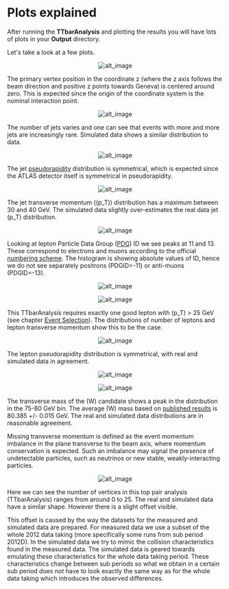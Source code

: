 # Plots explained

After running the **TTbarAnalysis** and plotting the results you will have lots of plots in your **Output** directory.  

Let's take a look at a few plots.

<div align="center" class="quickstart-small-image">

![alt_image](pictures/Output/vxp_z.jpg)

</div>

The primary vertex position in the coordinate z (where the z axis follows the beam direction and positive z points towards Geneva) is centered around zero.  This is expected since the origin of the coordinate system is the nominal interaction point.

<div align="center" class="quickstart-small-image">

![alt_image](pictures/Output/n_jets.jpg)

</div>

The number of jets varies and one can see that events with more and more jets are increasingly rare.
Simulated data shows a similar distribution to data.

<div align="center" class="quickstart-small-image">

![alt_image](pictures/Output/jet_eta.jpg)

</div>

The jet [pseudorapidity](https://en.wikipedia.org/wiki/Pseudorapidity) distribution is symmetrical, which is expected since the ATLAS detector itself is symmetrical in pseudorapidity.

<div align="center" class="quickstart-small-image">

![alt_image](pictures/Output/jet_pt.jpg)

</div>

The jet transverse momentum (\(p_T\)) distribution has a maximum between 30 and 40 GeV. The simulated data slightly over-estimates the real data jet \(p_T\) distribution.

<div align="center" class="quickstart-small-image">

![alt_image](pictures/Output/lep_type.jpg)

</div>


Looking at lepton Particle Data Group ([PDG](http://pdg.lbl.gov)) ID we see peaks at 11 and 13.  These correspond to electrons and muons according to the official [numbering scheme](http://pdg.lbl.gov/2015/reviews/rpp2015-rev-monte-carlo-numbering.pdf).  The histogram is showing absolute values of ID, hence we do not see separately positrons (PDGID=-11) or anti-muons (PDGID=-13).  

<div align="center" class="quickstart-small-image">

![alt_image](pictures/Output/lep_n.jpg)

</div>
<div align="center" class="quickstart-small-image">

![alt_image](pictures/Output/lep_pt.jpg)

</div>

This TTbarAnalysis requires exactly one good lepton with \(p_T\) > 25 GeV (see chapter [Event Selection](https://cheatham1.gitbooks.io/openatlasdatatools/content/event_selection.html)). The distributions of number of leptons and lepton transverse momentum show this to be the case.

<div align="center" class="quickstart-small-image">

![alt_image](pictures/Output/lep_eta.jpg)

</div>

The lepton pseudorapidity distribution is symmetrical, with real and simulated data in agreement.

<div align="center" class="quickstart-small-image">

![alt_image](pictures/Output/WtMass.jpg)

</div>
<div align="center" class="quickstart-small-image">

![alt_image](pictures/Output/etmiss.jpg)

</div>

The transverse mass of the \(W\) candidate shows a peak in the distribution in the 75-80 GeV bin.  The average \(W\) mass based on [published results](http://pdg.lbl.gov/2012/listings/rpp2012-list-w-boson.pdf) is 80.385 +/- 0.015 GeV.
The real and simulated data distributions are in reasonable agreement.

Missing transverse momentum is defined as the event momentum
imbalance in the plane transverse to the beam axis, where momentum conservation is expected.  Such an imbalance may signal the presence of undetectable particles, such as neutrinos or new stable, weakly-interacting particles.

<div align="center" class="quickstart-small-image">

![alt_image](pictures/Output/pvxp_n.jpg)

</div>

Here we can see the number of vertices in this top pair analysis (TTbarAnalysis) ranges from around 0 to 25.  The real and simulated data have a similar shape.  However there is a slight offset visible.

This offset is caused by the way the datasets for the measured and simulated data are prepared. For measured data we use a subset of the whole 2012 data taking (more specifically some runs from sub period 2012D). In the simulated data we try to mimic the collision characteristics found in the measured data. The simulated data is geared towards emulating these characteristics for the whole data taking period. These characteristics change between sub periods so what we obtain in a certain sub period does not have to look exactly the same way as for the whole data taking which introduces the observed differences.